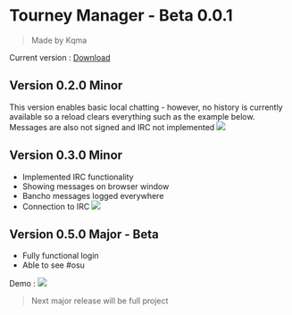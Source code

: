# Tourney Manager - Beta 0.0.1

> Made by Kqma

Current version : [Download](https://github.com/godkama/tourneymanager/releases/latest)

## Version 0.2.0 Minor

This version enables basic local chatting - however, no history is currently available so a reload clears everything such as the example below. Messages are also not signed and IRC not implemented
![](https://i.ibb.co/NpK7kkf/opera-w-XFVbr-XKQQ.gif)

## Version 0.3.0 Minor

- Implemented IRC functionality
- Showing messages on browser window
- Bancho messages logged everywhere
- Connection to IRC
  ![](https://i.ibb.co/fY6K4q8/Code-Xgbzj-S4-WV4.png)

## Version 0.5.0 Major - Beta

- Fully functional login
- Able to see #osu

Demo :
![](https://i.ibb.co/7jvHYnK/opera-dx8i-Ql-UKo9.gif)

> Next major release will be full project

